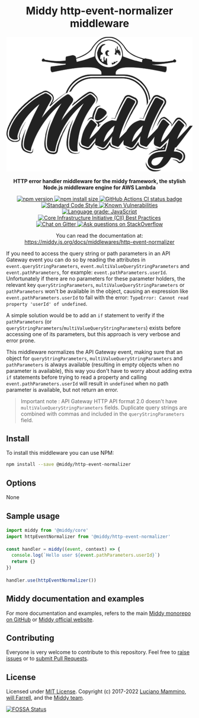 <div align="center">
  <h1>Middy http-event-normalizer middleware</h1>
  <img alt="Middy logo" src="https://raw.githubusercontent.com/middyjs/middy/main/docs/img/middy-logo.svg"/>
  <p><strong>HTTP error handler middleware for the middy framework, the stylish Node.js middleware engine for AWS Lambda</strong></p>
<p>
  <a href="https://www.npmjs.com/package/@middy/http-event-normalizer?activeTab=versions">
    <img src="https://badge.fury.io/js/%40middy%2Fhttp-event-normalizer.svg" alt="npm version" style="max-width:100%;">
  </a>
  <a href="https://packagephobia.com/result?p=@middy/http-event-normalizer">
    <img src="https://packagephobia.com/badge?p=@middy/http-event-normalizer" alt="npm install size" style="max-width:100%;">
  </a>
  <a href="https://github.com/middyjs/middy/actions/workflows/tests.yml">
    <img src="https://github.com/middyjs/middy/actions/workflows/tests.yml/badge.svg?branch=main&event=push" alt="GitHub Actions CI status badge" style="max-width:100%;">
  </a>
  <br/>
   <a href="https://standardjs.com/">
    <img src="https://img.shields.io/badge/code_style-standard-brightgreen.svg" alt="Standard Code Style"  style="max-width:100%;">
  </a>
  <a href="https://snyk.io/test/github/middyjs/middy">
    <img src="https://snyk.io/test/github/middyjs/middy/badge.svg" alt="Known Vulnerabilities" data-canonical-src="https://snyk.io/test/github/middyjs/middy" style="max-width:100%;">
  </a>
  <a href="https://lgtm.com/projects/g/middyjs/middy/context:javascript">
    <img src="https://img.shields.io/lgtm/grade/javascript/g/middyjs/middy.svg?logo=lgtm&logoWidth=18" alt="Language grade: JavaScript" style="max-width:100%;">
  </a>
  <a href="https://bestpractices.coreinfrastructure.org/projects/5280">
    <img src="https://bestpractices.coreinfrastructure.org/projects/5280/badge" alt="Core Infrastructure Initiative (CII) Best Practices"  style="max-width:100%;">
  </a>
  <br/>
  <a href="https://gitter.im/middyjs/Lobby">
    <img src="https://badges.gitter.im/gitterHQ/gitter.svg" alt="Chat on Gitter" style="max-width:100%;">
  </a>
  <a href="https://stackoverflow.com/questions/tagged/middy?sort=Newest&uqlId=35052">
    <img src="https://img.shields.io/badge/StackOverflow-[middy]-yellow" alt="Ask questions on StackOverflow" style="max-width:100%;">
  </a>
</p>
<p>You can read the documentation at: <a href="https://middy.js.org/docs/middlewares/http-event-normalizer">https://middy.js.org/docs/middlewares/http-event-normalizer</a></p>
</div>

If you need to access the query string or path parameters in an API Gateway event you
can do so by reading the attributes in `event.queryStringParameters`, `event.multiValueQueryStringParameters` and
`event.pathParameters`, for example: `event.pathParameters.userId`. Unfortunately
if there are no parameters for these parameter holders, the relevant key `queryStringParameters`, `multiValueQueryStringParameters` or `pathParameters` won't be available in the object, causing an expression like `event.pathParameters.userId`
to fail with the error: `TypeError: Cannot read property 'userId' of undefined`.

A simple solution would be to add an `if` statement to verify if the `pathParameters` (or `queryStringParameters`/`multiValueQueryStringParameters`)
exists before accessing one of its parameters, but this approach is very verbose and error prone.

This middleware normalizes the API Gateway event, making sure that an object for
`queryStringParameters`, `multiValueQueryStringParameters` and `pathParameters` is always available (resulting in empty objects
when no parameter is available), this way you don't have to worry about adding extra `if`
statements before trying to read a property and calling `event.pathParameters.userId` will
result in `undefined` when no path parameter is available, but not return an error.

> Important note : API Gateway HTTP API format 2.0 doesn't have `multiValueQueryStringParameters` fields. Duplicate query strings are combined with commas and included in the `queryStringParameters` field.


## Install

To install this middleware you can use NPM:

```bash
npm install --save @middy/http-event-normalizer
```


## Options
None

## Sample usage

```javascript
import middy from '@middy/core'
import httpEventNormalizer from '@middy/http-event-normalizer'

const handler = middy((event, context) => {
  console.log(`Hello user ${event.pathParameters.userId}`)
  return {}
})

handler.use(httpEventNormalizer())
```


## Middy documentation and examples

For more documentation and examples, refers to the main [Middy monorepo on GitHub](https://github.com/middyjs/middy) or [Middy official website](https://middy.js.org).


## Contributing

Everyone is very welcome to contribute to this repository. Feel free to [raise issues](https://github.com/middyjs/middy/issues) or to [submit Pull Requests](https://github.com/middyjs/middy/pulls).


## License

Licensed under [MIT License](LICENSE). Copyright (c) 2017-2022 [Luciano Mammino](https://github.com/lmammino), [will Farrell](https://github.com/willfarrell), and the [Middy team](https://github.com/middyjs/middy/graphs/contributors).

<a href="https://app.fossa.io/projects/git%2Bgithub.com%2Fmiddyjs%2Fmiddy?ref=badge_large">
  <img src="https://app.fossa.io/api/projects/git%2Bgithub.com%2Fmiddyjs%2Fmiddy.svg?type=large" alt="FOSSA Status"  style="max-width:100%;">
</a>
